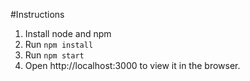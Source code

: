 #Instructions

1. Install node and npm
2. Run `npm install`
3. Run `npm start`
4. Open http://localhost:3000 to view it in the browser.
